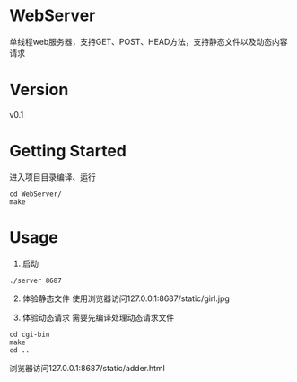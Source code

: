 # WebServer
单线程web服务器，支持GET、POST、HEAD方法，支持静态文件以及动态内容请求

# Version
v0.1

# Getting Started
进入项目目录编译、运行
```
cd WebServer/
make
```

# Usage
1. 启动
```
./server 8687
```
2. 体验静态文件
使用浏览器访问127.0.0.1:8687/static/girl.jpg

3. 体验动态请求
需要先编译处理动态请求文件
```
cd cgi-bin
make
cd ..
```
浏览器访问127.0.0.1:8687/static/adder.html


